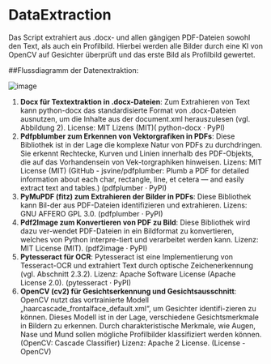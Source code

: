 # DataExtraction

Das Script extrahiert aus .docx- und allen gängigen PDF-Dateien sowohl den Text, als auch ein Profilbild. Hierbei werden alle Bilder durch eine KI von OpenCV auf Gesichter überprüft und das erste Bild als Profilbild gewertet. 

##Flussdiagramm der Datenextraktion:

![image](https://github.com/LorenzWenzel/DataExtraction/assets/73563833/01ccf414-4ff2-4ac0-ac86-faa0503536a9)



1.	**Docx für Textextraktion in .docx-Dateien**: Zum Extrahieren von Text kann python-docx das standardisierte Format von .docx-Dateien ausnutzen, um die Inhalte aus der document.xml herauszulesen (vgl. Abbildung 2). License: MIT Lizens (MIT)( python-docx · PyPI)
2.	**Pdfpblumber zum Erkennen von Vektorgrafiken in PDFs**: Diese Bibliothek ist in der Lage die komplexe Natur von PDFs zu durchdringen. Sie erkennt Rechtecke, Kurven und Linien innerhalb des PDF-Objekts, die auf das Vorhandensein von Vek-torgraphiken hinweisen. Lizens: MIT License (MIT) (GitHub - jsvine/pdfplumber: Plumb a PDF for detailed information about each char, rectangle, line, et cetera — and easily extract text and tables.) (pdfplumber · PyPI)
3.	**PyMuPDF (fitz) zum Extrahieren der Bilder in PDFs**: Diese Bibliothek kann Bil-der aus PDF-Dateien identifizieren und extrahieren. Lizens: GNU AFFERO GPL 3.0. (pdfplumber · PyPI)
4.	**Pdf2Image zum Konvertieren von PDF zu Bild**: Diese Bibliothek wird dazu ver-wendet PDF-Dateien in ein Bildformat zu konvertieren, welches von Python interpre-tiert und verarbeitet werden kann. Lizenz: MIT License (MIT). (pdf2image · PyPI)
5.	**Pytesseract für OCR**: Pytesseract ist eine Implementierung von Tesseract-OCR und extrahiert Text durch optische Zeichenerkennung (vgl. Abschnitt ‎2.3.2). Lizenz: Apache Software License (Apache License 2.0). (pytesseract · PyPI)
6.	**OpenCV (cv2) für Gesichtserkennung und Gesichtsausschnitt**: OpenCV nutzt das vortrainierte Modell „haarcascade_frontalface_default.xml“, um Gesichter identifi-zieren zu können. Dieses Modell ist in der Lage, verschiedene Gesichtsmerkmale in Bildern zu erkennen. Durch charakteristische Merkmale, wie Augen, Nase und Mund sollen mögliche Profilbilder klassifiziert werden können. (OpenCV: Cascade Classifier) Lizenz: Apache 2 License. (License - OpenCV)

